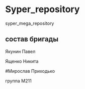 # Syper_repository
syper_mega_repository


## состав бригады

Якунин Павел

Ященко Никита

#Мирослав Приходько

группа М211

